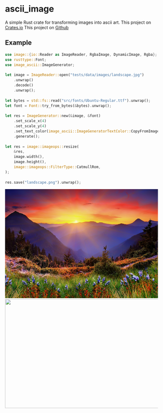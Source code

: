 # ascii_image

A simple Rust crate for transforming images into ascii art.
This project on [Crates.io](https://crates.io/crates/image_ascii)
This project on [Github](https://github.com/velvitoff/ascii_image)

## Example
```rust
use image::{io::Reader as ImageReader, RgbaImage, DynamicImage, Rgba};
use rusttype::Font;
use image_ascii::ImageGenerator;

let image = ImageReader::open("tests/data/images/landscape.jpg")
    .unwrap()
    .decode()
    .unwrap();

let bytes = std::fs::read("src/fonts/Ubuntu-Regular.ttf").unwrap();
let font = Font::try_from_bytes(&bytes).unwrap();

let res = ImageGenerator::new(&image, &font)
    .set_scale_x(4)
    .set_scale_y(4)
    .set_text_color(image_ascii::ImageGeneratorTextColor::CopyFromImage)
    .generate();

let res = image::imageops::resize(
    &res,
    image.width(),
    image.height(),
    image::imageops::FilterType::CatmullRom,
);

res.save("landscape.png").unwrap();
```

<img width="640px" height="360px" src="https://github.com/velvitoff/ascii_image/blob/main/tests/data/images/landscape.jpg" />
<img width="640px" height="360px" src="https://github.com/velvitoff/ascii_image/blob/main/repo_assets/landscape_ascii.png" />
